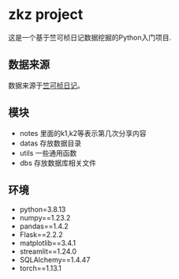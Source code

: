 # zkz project

这是一个基于竺可桢日记数据挖掘的Python入门项目.


## 数据来源

数据来源于[竺可桢日记](http://www.ncku1897.net/diary/)。

## 模块

- notes 里面的k1,k2等表示第几次分享内容
- datas 存放数据目录
- utils 一些通用函数
- dbs 存放数据库相关文件



## 环境

- python=3.8.13
- numpy==1.23.2
- pandas==1.4.2
- Flask==2.2.2
- matplotlib==3.4.1
- streamlit==1.24.0
- SQLAlchemy==1.4.47
- torch==1.13.1

